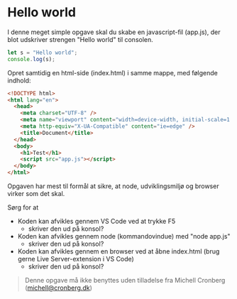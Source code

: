 # Hello world

I denne meget simple opgave skal du skabe en javascript-fil (app.js), der blot udskriver strengen "Hello world" til consolen.

```javascript
let s = "Hello world";
console.log(s);
```

Opret samtidig en html-side (index.html) i samme mappe, med følgende indhold:

```html
<!DOCTYPE html>
<html lang="en">
  <head>
    <meta charset="UTF-8" />
    <meta name="viewport" content="width=device-width, initial-scale=1.0" />
    <meta http-equiv="X-UA-Compatible" content="ie=edge" />
    <title>Document</title>
  </head>
  <body>
    <h1>Test</h1>
    <script src="app.js"></script>
  </body>
</html>
```

Opgaven har mest til formål at sikre, at node, udviklingsmiljø og browser virker som det skal.

Sørg for at

- Koden kan afvikles gennem VS Code ved at trykke F5
  - skriver den ud på konsol?
- Koden kan afvikles gennem node (kommandovindue) med "node app.js"
  - skriver den ud på konsol?
- Koden kan afvikles gennem en browser ved at åbne index.html (brug gerne Live Server-extension i VS Code)
  - skriver den ud på konsol?

> Denne opgave må ikke benyttes uden tilladelse fra Michell Cronberg (michell@cronberg.dk)
